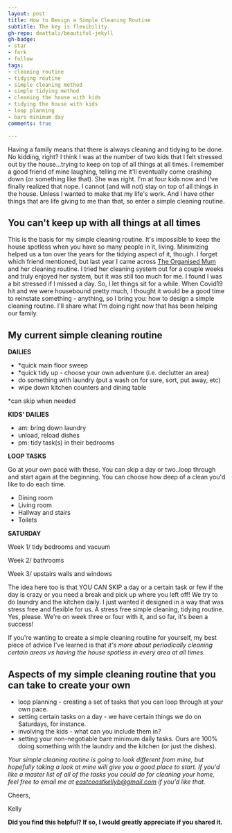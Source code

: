 ```yaml
---
layout: post
title: How to Design a Simple Cleaning Routine
subtitle: The key is flexibility.
gh-repo: daattali/beautiful-jekyll
gh-badge:
- star
- fork
- follow
tags:
- cleaning routine
- tidying routine
- simple cleaning method
- simple tidying method
- cleaning the house with kids
- tidying the house with kids
- loop planning
- bare minimum day
comments: true

---
```

Having a family means that there is always cleaning and tidying to be done. No kidding, right? I think I was at the number of two kids that I felt stressed out by the house...trying to keep on top of all things at all times. I remember a good friend of mine laughing, telling me it'll eventually come crashing down (or something like that). She was right. I'm at four kids now and I've finally realized that nope. I cannot (and will not) stay on top of all things in the house. Unless I wanted to make that my life's work. And I have other things that are life giving to me than that, so enter a simple cleaning routine.

## You can't keep up with all things at all times

This is the basis for my simple cleaning routine. It's impossible to keep the house spotless when you have so many people in it, living. Minimizing helped us a ton over the years for the tidying aspect of it, though. I forget which friend mentioned, but last year I came across [The Organised Mum](https://www.theorganisedmum.blog/) and her cleaning routine. I tried her cleaning system out for a couple weeks and truly enjoyed her system, but it was still too much for me. I found I was a bit stressed if I missed a day. So, I let things sit for a while. When Covid19 hit and we were housebound pretty much, I thought it would be a good time to reinstate something - anything, so I bring you: how to design a simple cleaning routine. I'll share what I'm doing right now that has been helping our family.

## My current simple cleaning routine

**DAILIES**

* *quick main floor sweep
* *quick tidy up - choose your own adventure (i.e. declutter an area)
* do something with laundry (put a wash on for sure, sort, put away, etc)
* wipe down kitchen counters and dining table

\*can skip when needed

**KIDS' DAILIES**

* am: bring down laundry
* unload, reload dishes
* pm: tidy task(s) in their bedrooms

**LOOP TASKS**

Go at your own pace with these. You can skip a day or two..loop through and start again at the beginning. You can choose how deep of a clean you'd like to do each time.

* Dining room
* Living room
* Hallway and stairs
* Toilets

**SATURDAY**

Week 1/ tidy bedrooms and vacuum

Week 2/ bathrooms

Week 3/ upstairs walls and windows

The idea here too is that YOU CAN SKIP a day or a certain task or few if the day is crazy or you need a break and pick up where you left off! We try to do laundry and the kitchen daily. I just wanted it designed in a way that was stress free and flexible for us. A stress free simple cleaning, tidying routine. Yes, please. We're on week three or four with it, and so far, it's been a success!

If you're wanting to create a simple cleaning routine for yourself, my best piece of advice I've learned is that _it's more about periodically cleaning certain areas vs having the house spotless in every area at all times._

## Aspects of my simple cleaning routine that you can take to create your own

* loop planning -  creating a set of tasks that you can loop through at your own pace.
* setting certain tasks on a day - we have certain things we do on Saturdays, for instance.
* involving the kids - what can you include them in?
* setting your non-negotiable bare minimum daily tasks. Ours are 100% doing something with the laundry and the kitchen (or just the dishes).

_Your simple cleaning routine is going to look different from mine, but hopefully taking a look at mine will give you a good place to start. If you'd like a master list of all of the tasks you could do for cleaning your home, feel free to email me at eastcoastkellyb@gmail.com if you’d like that._

Cheers,

Kelly

**Did you find this helpful? If so, I would greatly appreciate if you shared it.**